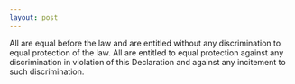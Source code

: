 ```yaml
---
layout: post
---
```


All are equal before the law and are entitled without any discrimination to
equal protection of the law. All are entitled to equal protection against any
discrimination in violation of this Declaration and against any incitement to
such discrimination.
